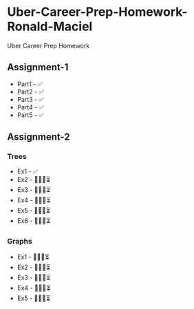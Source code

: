 # Uber-Career-Prep-Homework-Ronald-Maciel
Uber Career Prep Homework

## Assignment-1
  * Part1 - ✅
  * Part2 - ✅
  * Part3 - ✅
  * Part4 - ✅
  * Part5 - ✅

## Assignment-2
### Trees
  * Ex1 - ✅
  * Ex2 - 👨🏽‍💻⏳
  * Ex3 - 👨🏽‍💻⏳
  * Ex4 - 👨🏽‍💻⏳
  * Ex5 - 👨🏽‍💻⏳
  * Ex6 - 👨🏽‍💻⏳
### Graphs
  * Ex1 - 👨🏽‍💻⏳
  * Ex2 - 👨🏽‍💻⏳
  * Ex3 - 👨🏽‍💻⏳
  * Ex4 - 👨🏽‍💻⏳
  * Ex5 - 👨🏽‍💻⏳
